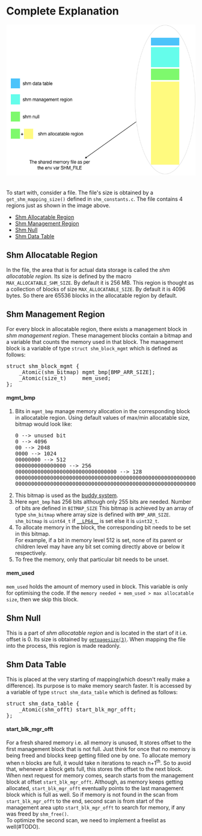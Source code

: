 <h1>Complete Explanation</h1>

<img src="shared_memory.png" alt="shared memory file structure" width="600" height="400"><br><br><br>
To start with, consider a file. The file's size is obtained by a <code>get_shm_mapping_size()</code> defined in
<code>shm_constants.c</code>. The file contains 4 regions just as shown in the image above.

<ul>
	<li>
		<a href="https://github.com/MihirLuthra/shm_alloc/blob/master/docs/source_code_explanation.md#shm-allocatable-region">
			Shm Allocatable Region
		</a>
	</li>
	<li>
		<a href="https://github.com/MihirLuthra/shm_alloc/blob/master/docs/source_code_explanation.md#shm-management-region">
			Shm Management Region
		</a>
	</li>
	<li>
		<a href="https://github.com/MihirLuthra/shm_alloc/blob/master/docs/source_code_explanation.md#shm-null">
			Shm Null
		</a>
	</li>
	<li>
		<a href="https://github.com/MihirLuthra/shm_alloc/blob/master/docs/source_code_explanation.md#shm-data-table">
			Shm Data Table
		</a>
	</li>
</ul>

<h2>Shm Allocatable Region</h2>
In the file, the area that is for actual data storage is called the <em>shm allocatable region</em>. Its size is
defined by the macro <code>MAX_ALLOCATABLE_SHM_SIZE</code>. By default it is 256 MB. This region is thought as a collection
of blocks of size <code>MAX_ALLOCATABLE_SIZE</code>. By default it is 4096 bytes. So there are 65536 blocks in the allocatable
region by default.

<h2>Shm Management Region</h2>
For every block in allocatable region, there exists a management block in <em>shm management region</em>. These management
blocks contain a bitmap and a variable that counts the memory used in that block. The management block is a variable of
type <code>struct shm_block_mgmt</code> which is defined as follows:

<pre>
struct shm_block_mgmt {
    _Atomic(shm_bitmap) mgmt_bmp[BMP_ARR_SIZE];
    _Atomic(size_t)     mem_used;
};
</pre>

<h4>mgmt_bmp</h4>
<ol>
	<li>
	Bits in <code>mgmt_bmp</code> manage memory allocation in the corresponding block in allocatable region. 
	Using default values of max/min allocatable size, bitmap would look like:
<pre>
0 --> unused bit
0 --> 4096 
00 --> 2048 
0000 --> 1024 
00000000 --> 512 
0000000000000000 --> 256 
00000000000000000000000000000000 --> 128 
0000000000000000000000000000000000000000000000000000000000000000 --> 64 
00000000000000000000000000000000000000000000000000000000000000000000000000000000000000000000000000000000000000000000000000000000 --> 32 
</pre>
	</li>
	<li>
		This bitmap is used as the <a href="https://en.wikipedia.org/wiki/Buddy_memory_allocation">buddy system</a>.
	</li>
	<li>
		Here <code>mgmt_bmp</code> has 256 bits although only 255 bits are needed. Number of bits are defined in <code>BITMAP_SIZE</code>
		This bitmap is achieved by an array of type <code>shm_bitmap</code> where array size is defined with <code>BMP_ARR_SIZE</code>.
		<code>shm_bitmap</code> is <code>uint64_t</code> if <a href="https://gcc.gnu.org/onlinedocs/cpp/Common-Predefined-Macros.html">
		<code>__LP64__</code></a> is set else it is <code>uint32_t</code>.<br>
	</li>
	<li>
		To allocate memory in the block, the corresponding bit needs to be set in this bitmap.<br>
		For example, if a bit in memory level 512 is set, none of its parent or children level may have any bit set coming directly
		above or below it respectively.<br>
	</li>
	<li>
		To free the memory, only that particular bit needs to be unset.
	</li>
</ol>

<h4>mem_used</h4>
	<code>mem_used</code> holds the amount of memory used in block. This variable is only for optimising the code. If the 
	<code>memory needed + mem_used > max allocatable size</code>, then we skip this block.


<h2>Shm Null</h2>

This is a part of <em>shm allocatable region</em> and is located in the start of it i.e. offset is 0. Its size is obtained by 
<a href="https://www.freebsd.org/cgi/man.cgi?sektion=3&query=getpagesize"><code>getpagesize(3)</code></a>. When mapping
the file into the process, this region is made readonly.

<h2>Shm Data Table</h2>

This is placed at the very starting of mapping(which doesn't really make a difference). Its purpose is to make memory
search faster. It is accessed by a variable of type <code>struct shm_data_table</code> which is defined as follows:

<pre>
struct shm_data_table {
    _Atomic(shm_offt) start_blk_mgr_offt;
};
</pre>

<h4>start_blk_mgr_offt</h4>
	For a fresh shared memory i.e. all memory is unused, It stores offset to the first management block that is not full.
	Just think for once that no memory is being freed and blocks keep getting filled one by one. To allocate memory
	when n blocks are full, it would take n iterations to reach n+1<sup>th</sup>. So to avoid that, whenever a block
	gets full, this stores the offset to the next block. When next request for memory comes, search starts from
	the management block at offset <code>start_blk_mgr_offt</code>. Although, as memory keeps getting allocated,
	<code>start_blk_mgr_offt</code> eventually points to the last management block which is full as well.
	So if memory is not found in the scan from <code>start_blk_mgr_offt</code> to the end, second scan is from
	start of the management area upto <code>start_blk_mgr_offt</code> to search for memory, if any was freed by
	<code>shm_free()</code>.<br>
	To optimize the second scan, we need to implement a freelist as well(#TODO).
	
